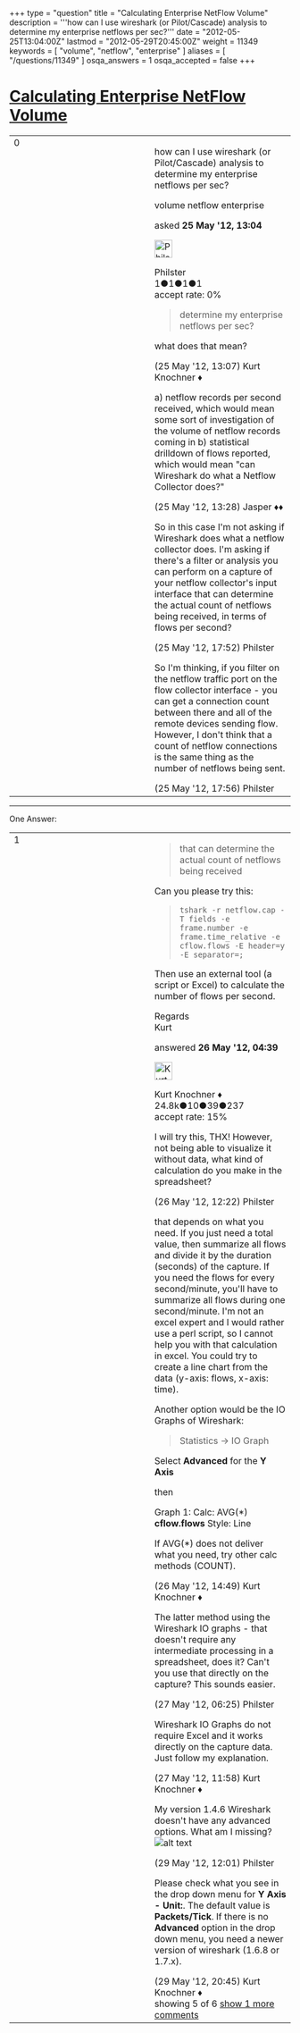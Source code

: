 +++
type = "question"
title = "Calculating Enterprise NetFlow Volume"
description = '''how can I use wireshark (or Pilot/Cascade) analysis to determine my enterprise netflows per sec?'''
date = "2012-05-25T13:04:00Z"
lastmod = "2012-05-29T20:45:00Z"
weight = 11349
keywords = [ "volume", "netflow", "enterprise" ]
aliases = [ "/questions/11349" ]
osqa_answers = 1
osqa_accepted = false
+++

<div class="headNormal">

# [Calculating Enterprise NetFlow Volume](/questions/11349/calculating-enterprise-netflow-volume)

</div>

<div id="main-body">

<div id="askform">

<table id="question-table" style="width:100%;"><colgroup><col style="width: 50%" /><col style="width: 50%" /></colgroup><tbody><tr class="odd"><td style="width: 30px; vertical-align: top"><div class="vote-buttons"><span id="post-11349-upvote" class="ajax-command post-vote up" rel="nofollow" title="I like this post (click again to cancel)"> </span><div id="post-11349-score" class="post-score" title="current number of votes">0</div><span id="post-11349-downvote" class="ajax-command post-vote down" rel="nofollow" title="I dont like this post (click again to cancel)"> </span> <span id="favorite-mark" class="ajax-command favorite-mark" rel="nofollow" title="mark/unmark this question as favorite (click again to cancel)"> </span><div id="favorite-count" class="favorite-count"></div></div></td><td><div id="item-right"><div class="question-body"><p>how can I use wireshark (or Pilot/Cascade) analysis to determine my enterprise netflows per sec?</p></div><div id="question-tags" class="tags-container tags"><span class="post-tag tag-link-volume" rel="tag" title="see questions tagged &#39;volume&#39;">volume</span> <span class="post-tag tag-link-netflow" rel="tag" title="see questions tagged &#39;netflow&#39;">netflow</span> <span class="post-tag tag-link-enterprise" rel="tag" title="see questions tagged &#39;enterprise&#39;">enterprise</span></div><div id="question-controls" class="post-controls"></div><div class="post-update-info-container"><div class="post-update-info post-update-info-user"><p>asked <strong>25 May '12, 13:04</strong></p><img src="https://secure.gravatar.com/avatar/a6832dd5f2cb06ac82c0608be4f8950d?s=32&amp;d=identicon&amp;r=g" class="gravatar" width="32" height="32" alt="Philster&#39;s gravatar image" /><p><span>Philster</span><br />
<span class="score" title="1 reputation points">1</span><span title="1 badges"><span class="badge1">●</span><span class="badgecount">1</span></span><span title="1 badges"><span class="silver">●</span><span class="badgecount">1</span></span><span title="1 badges"><span class="bronze">●</span><span class="badgecount">1</span></span><br />
<span class="accept_rate" title="Rate of the user&#39;s accepted answers">accept rate:</span> <span title="Philster has no accepted answers">0%</span></p></div></div><div id="comments-container-11349" class="comments-container"><span id="11351"></span><div id="comment-11351" class="comment"><div id="post-11351-score" class="comment-score"></div><div class="comment-text"><blockquote><p>determine my enterprise netflows per sec?</p></blockquote><p>what does that mean?</p></div><div id="comment-11351-info" class="comment-info"><span class="comment-age">(25 May '12, 13:07)</span> <span class="comment-user userinfo">Kurt Knochner ♦</span></div></div><span id="11352"></span><div id="comment-11352" class="comment"><div id="post-11352-score" class="comment-score"></div><div class="comment-text"><p>a) netflow records per second received, which would mean some sort of investigation of the volume of netflow records coming in b) statistical drilldown of flows reported, which would mean "can Wireshark do what a Netflow Collector does?"</p></div><div id="comment-11352-info" class="comment-info"><span class="comment-age">(25 May '12, 13:28)</span> <span class="comment-user userinfo">Jasper ♦♦</span></div></div><span id="11367"></span><div id="comment-11367" class="comment"><div id="post-11367-score" class="comment-score"></div><div class="comment-text"><p>So in this case I'm not asking if Wireshark does what a netflow collector does. I'm asking if there's a filter or analysis you can perform on a capture of your netflow collector's input interface that can determine the actual count of netflows being received, in terms of flows per second?</p></div><div id="comment-11367-info" class="comment-info"><span class="comment-age">(25 May '12, 17:52)</span> <span class="comment-user userinfo">Philster</span></div></div><span id="11368"></span><div id="comment-11368" class="comment"><div id="post-11368-score" class="comment-score"></div><div class="comment-text"><p>So I'm thinking, if you filter on the netflow traffic port on the flow collector interface - you can get a connection count between there and all of the remote devices sending flow. However, I don't think that a count of netflow connections is the same thing as the number of netflows being sent.</p></div><div id="comment-11368-info" class="comment-info"><span class="comment-age">(25 May '12, 17:56)</span> <span class="comment-user userinfo">Philster</span></div></div></div><div id="comment-tools-11349" class="comment-tools"></div><div class="clear"></div><div id="comment-11349-form-container" class="comment-form-container"></div><div class="clear"></div></div></td></tr></tbody></table>

------------------------------------------------------------------------

<div class="tabBar">

<span id="sort-top"></span>

<div class="headQuestions">

One Answer:

</div>

</div>

<span id="11371"></span>

<div id="answer-container-11371" class="answer">

<table style="width:100%;"><colgroup><col style="width: 50%" /><col style="width: 50%" /></colgroup><tbody><tr class="odd"><td style="width: 30px; vertical-align: top"><div class="vote-buttons"><span id="post-11371-upvote" class="ajax-command post-vote up" rel="nofollow" title="I like this post (click again to cancel)"> </span><div id="post-11371-score" class="post-score" title="current number of votes">1</div><span id="post-11371-downvote" class="ajax-command post-vote down" rel="nofollow" title="I dont like this post (click again to cancel)"> </span></div></td><td><div class="item-right"><div class="answer-body"><blockquote><p>that can determine the actual count of netflows being received</p></blockquote><p>Can you please try this:</p><blockquote><p><code>tshark -r netflow.cap -T fields -e frame.number -e frame.time_relative -e cflow.flows -E header=y -E separator=;</code></p></blockquote><p>Then use an external tool (a script or Excel) to calculate the number of flows per second.</p><p>Regards<br />
Kurt</p></div><div class="answer-controls post-controls"></div><div class="post-update-info-container"><div class="post-update-info post-update-info-user"><p>answered <strong>26 May '12, 04:39</strong></p><img src="https://secure.gravatar.com/avatar/23b7bf5b13bc2c98b2e8aa9869ca5d75?s=32&amp;d=identicon&amp;r=g" class="gravatar" width="32" height="32" alt="Kurt%20Knochner&#39;s gravatar image" /><p><span>Kurt Knochner ♦</span><br />
<span class="score" title="24767 reputation points"><span>24.8k</span></span><span title="10 badges"><span class="badge1">●</span><span class="badgecount">10</span></span><span title="39 badges"><span class="silver">●</span><span class="badgecount">39</span></span><span title="237 badges"><span class="bronze">●</span><span class="badgecount">237</span></span><br />
<span class="accept_rate" title="Rate of the user&#39;s accepted answers">accept rate:</span> <span title="Kurt Knochner has 344 accepted answers">15%</span> </br></p></div></div><div id="comments-container-11371" class="comments-container"><span id="11382"></span><div id="comment-11382" class="comment"><div id="post-11382-score" class="comment-score"></div><div class="comment-text"><p>I will try this, THX! However, not being able to visualize it without data, what kind of calculation do you make in the spreadsheet?</p></div><div id="comment-11382-info" class="comment-info"><span class="comment-age">(26 May '12, 12:22)</span> <span class="comment-user userinfo">Philster</span></div></div><span id="11385"></span><div id="comment-11385" class="comment"><div id="post-11385-score" class="comment-score"></div><div class="comment-text"><p>that depends on what you need. If you just need a total value, then summarize all flows and divide it by the duration (seconds) of the capture. If you need the flows for every second/minute, you'll have to summarize all flows during one second/minute. I'm not an excel expert and I would rather use a perl script, so I cannot help you with that calculation in excel. You could try to create a line chart from the data (y-axis: flows, x-axis: time).</p><p>Another option would be the IO Graphs of Wireshark:</p><blockquote><p>Statistics -&gt; IO Graph</p></blockquote><p>Select <strong>Advanced</strong> for the <strong>Y Axis</strong></p><p>then</p><p>Graph 1: Calc: AVG(*) <strong>cflow.flows</strong> Style: Line</p><p>If AVG(*) does not deliver what you need, try other calc methods (COUNT).</p></div><div id="comment-11385-info" class="comment-info"><span class="comment-age">(26 May '12, 14:49)</span> <span class="comment-user userinfo">Kurt Knochner ♦</span></div></div><span id="11398"></span><div id="comment-11398" class="comment"><div id="post-11398-score" class="comment-score"></div><div class="comment-text"><p>The latter method using the Wireshark IO graphs - that doesn't require any intermediate processing in a spreadsheet, does it? Can't you use that directly on the capture? This sounds easier.</p></div><div id="comment-11398-info" class="comment-info"><span class="comment-age">(27 May '12, 06:25)</span> <span class="comment-user userinfo">Philster</span></div></div><span id="11403"></span><div id="comment-11403" class="comment"><div id="post-11403-score" class="comment-score"></div><div class="comment-text"><p>Wireshark IO Graphs do not require Excel and it works directly on the capture data. Just follow my explanation.</p></div><div id="comment-11403-info" class="comment-info"><span class="comment-age">(27 May '12, 11:58)</span> <span class="comment-user userinfo">Kurt Knochner ♦</span></div></div><span id="11454"></span><div id="comment-11454" class="comment"><div id="post-11454-score" class="comment-score"></div><div class="comment-text"><p>My version 1.4.6 Wireshark doesn't have any advanced options. What am I missing? <img src="https://osqa-ask.wireshark.org/upfiles/WIRESHARK.jpg" alt="alt text" /></p></div><div id="comment-11454-info" class="comment-info"><span class="comment-age">(29 May '12, 12:01)</span> <span class="comment-user userinfo">Philster</span></div></div><span id="11460"></span><div id="comment-11460" class="comment not_top_scorer"><div id="post-11460-score" class="comment-score"></div><div class="comment-text"><p>Please check what you see in the drop down menu for <strong>Y Axis - Unit:</strong>. The default value is <strong>Packets/Tick</strong>. If there is no <strong>Advanced</strong> option in the drop down menu, you need a newer version of wireshark (1.6.8 or 1.7.x).</p></div><div id="comment-11460-info" class="comment-info"><span class="comment-age">(29 May '12, 20:45)</span> <span class="comment-user userinfo">Kurt Knochner ♦</span></div></div></div><div id="comment-tools-11371" class="comment-tools"><span class="comments-showing"> showing 5 of 6 </span> <a href="#" class="show-all-comments-link">show 1 more comments</a></div><div class="clear"></div><div id="comment-11371-form-container" class="comment-form-container"></div><div class="clear"></div></div></td></tr></tbody></table>

</div>

<div class="paginator-container-left">

</div>

</div>

</div>

